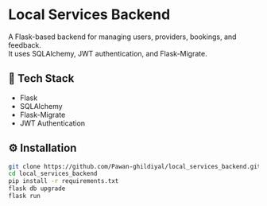 # Local Services Backend

A Flask-based backend for managing users, providers, bookings, and feedback.  
It uses SQLAlchemy, JWT authentication, and Flask-Migrate.

## 🚀 Tech Stack
- Flask
- SQLAlchemy
- Flask-Migrate
- JWT Authentication

## ⚙️ Installation
```bash
git clone https://github.com/Pawan-ghildiyal/local_services_backend.git
cd local_services_backend
pip install -r requirements.txt
flask db upgrade
flask run
